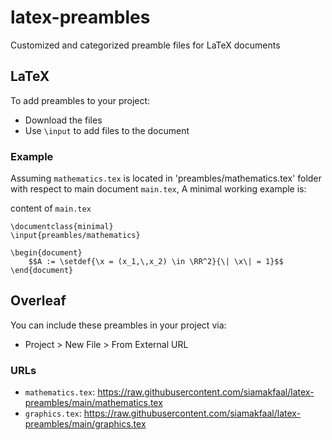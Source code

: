 # latex-preambles
Customized and categorized preamble files for LaTeX documents

## LaTeX
To add preambles to your project:
- Download the files
- Use `\input` to add files to the document

### Example
Assuming `mathematics.tex` is located in 'preambles/mathematics.tex' folder with respect to main document `main.tex`, A minimal working example is: 

content of `main.tex`
```
\documentclass{minimal}
\input{preambles/mathematics}

\begin{document}
    $$A := \setdef{\x = (x_1,\,x_2) \in \RR^2}{\| \x\| = 1}$$
\end{document}
```

## Overleaf
You can include these preambles in your project via:
- Project > New File > From External URL

### URLs
- `mathematics.tex`: https://raw.githubusercontent.com/siamakfaal/latex-preambles/main/mathematics.tex
- `graphics.tex`: https://raw.githubusercontent.com/siamakfaal/latex-preambles/main/graphics.tex
